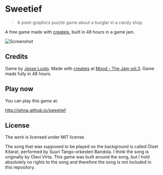 # Sweetief
> A pixel-graphics puzzle game about a burglar in a candy shop

A free game made with [createjs][createjs], built in 48 hours in a game jam.

![Screenshot](http://jehna.github.io/sweetief/ss.png)

## Credits

Game by [Jesse Luoto](jesse). Made with [createjs][createjs] at
[Mood - The Jam vol.3][gamejam]. Game made fully in 48 hours.

## Play now

You can play this game at:

http://jehna.github.io/sweetief

## License
The work is licensed under MIT license.

The song that was supposed to be played on the background is called Öiset
Kitarat, performed by Suuri Tango-orkesteri Bandola. I think the song is
originally by Olavi Virta.
This game was built around the song, but I hold absolutely no rights to the song
and therefore the song is not included in this repository.


[createjs]:http://www.createjs.com/
[gamejam]:https://www.facebook.com/events/255829611228091/
